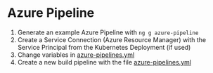 # Azure Pipeline

1. Generate an example Azure Pipeline with `ng g azure-pipeline`
2. Create a Service Connection (Azure Resource Manager) with the Service Principal from the Kubernetes Deployment (if used)
3. Change variables in [azure-pipelines.yml](./files/azure-pipelines.yml)
4. Create a new build pipeline with the file [azure-pipelines.yml](./files/azure-pipelines.yml)
